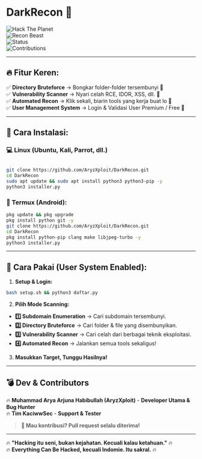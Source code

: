 # **DarkRecon** 🚀  

![Hack The Planet](https://img.shields.io/badge/Hack-The%20Planet-red?style=flat-square)  
![Recon Beast](https://img.shields.io/badge/Recon-Beast-orange?style=flat-square)  
![Status](https://img.shields.io/badge/Status-Alive-green?style=flat-square)  
![Contributions](https://img.shields.io/badge/Contributions-Welcome-yellow?style=flat-square)  

---

## **🔥 Fitur Keren:**  
✅ **Directory Bruteforce** → Bongkar folder-folder tersembunyi 📁  
✅ **Vulnerability Scanner** → Nyari celah RCE, IDOR, XSS, dll. 📡  
✅ **Automated Recon** → Klik sekali, biarin tools yang kerja buat lo 💪  
✅ **User Management System** → Login & Validasi User Premium / Free 👥  

---

## **📌 Cara Instalasi:**  

### **💻 Linux (Ubuntu, Kali, Parrot, dll.)**  
```sh

git clone https://github.com/AryzXploit/DarkRecon.git
cd DarkRecon
sudo apt update && sudo apt install python3 python3-pip -y
python3 installer.py
```

### **📱 Termux (Android):**  
```sh
pkg update && pkg upgrade
pkg install python git -y
git clone https://github.com/AryzXploit/DarkRecon.git
cd DarkRecon
pkg install python-pip clang make libjpeg-turbo -y
python3 installer.py
```

---

## **🚀 Cara Pakai (User System Enabled):**  
1. **Setup & Login:**  
```sh
bash setup.sh && python3 daftar.py
```  

2. **Pilih Mode Scanning:**  
- **1️⃣ Subdomain Enumeration** → Cari subdomain tersembunyi.  
- **2️⃣ Directory Bruteforce** → Cari folder & file yang disembunyikan.  
- **3️⃣ Vulnerability Scanner** → Cari celah dari berbagai teknik eksploitasi.  
- **4️⃣ Automated Recon** → Jalankan semua tools sekaligus!  

3. **Masukkan Target, Tunggu Hasilnya!**  

---

## **💣 Dev & Contributors**  
🔥 **Muhammad Arya Arjuna Habibullah (AryzXploit)** - **Developer Utama & Bug Hunter**  
🔥 **Tim KaciwwSec** - **Support & Tester**  

> **🚀 Mau kontribusi? Pull request selalu diterima!**  

---

🔥 **"Hacking itu seni, bukan kejahatan. Kecuali kalau ketahuan."** 🔥  
🔥 **Everything Can Be Hacked, kecuali Indomie. Itu sakral.** 🔥

